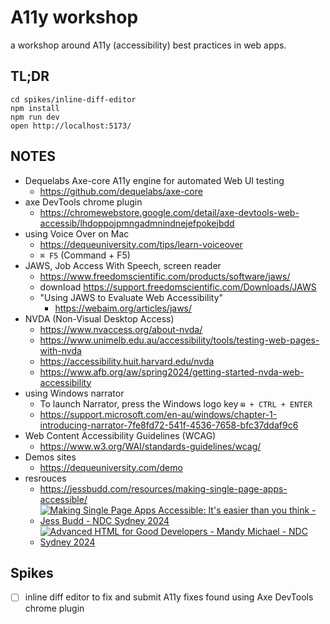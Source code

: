 # A11y workshop

a workshop around A11y (accessibility) best practices in web apps.

## TL;DR

```
cd spikes/inline-diff-editor
npm install
npm run dev
open http://localhost:5173/
```

## NOTES

- Dequelabs Axe-core A11y engine for automated Web UI testing
    - https://github.com/dequelabs/axe-core
- axe DevTools chrome plugin
    - https://chromewebstore.google.com/detail/axe-devtools-web-accessib/lhdoppojpmngadmnindnejefpokejbdd
- using Voice Over on Mac
    - https://dequeuniversity.com/tips/learn-voiceover
    - `⌘ F5` (Command + F5)
- JAWS, Job Access With Speech, screen reader
    - https://www.freedomscientific.com/products/software/jaws/
    - download https://support.freedomscientific.com/Downloads/JAWS
    - "Using JAWS to Evaluate Web Accessibility"
        - https://webaim.org/articles/jaws/
- NVDA (Non-Visual Desktop Access) 
    - https://www.nvaccess.org/about-nvda/
    - https://www.unimelb.edu.au/accessibility/tools/testing-web-pages-with-nvda
    - https://accessibility.huit.harvard.edu/nvda
    - https://www.afb.org/aw/spring2024/getting-started-nvda-web-accessibility
- using Windows narrator
    - To launch Narrator, press the Windows logo key `⊞ + CTRL + ENTER`
    - https://support.microsoft.com/en-au/windows/chapter-1-introducing-narrator-7fe8fd72-541f-4536-7658-bfc37ddaf9c6
- Web Content Accessibility Guidelines (WCAG)
    - https://www.w3.org/WAI/standards-guidelines/wcag/
- Demos sites
    - https://dequeuniversity.com/demo
- resrouces
    - https://jessbudd.com/resources/making-single-page-apps-accessible/
    - [![
        Making Single Page Apps Accessible: It's easier than you think - Jess
        Budd - NDC Sydney 2024
      ](
        http://img.youtube.com/vi/zfwa91Abkhw/0.jpg
      )](https://youtu.be/zfwa91Abkhw)
    - [![
        Advanced HTML for Good Developers - Mandy Michael - NDC Sydney 2024
      ](
        http://img.youtube.com/vi/zA4QzRGIP_w/0.jpg
      )](https://youtu.be/zA4QzRGIP_w)

## Spikes

- [ ] inline diff editor to fix and submit A11y fixes found using Axe DevTools
  chrome plugin
